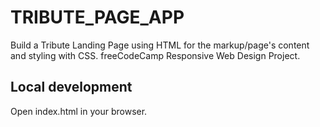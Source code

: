 # TRIBUTE_PAGE_APP

Build a Tribute Landing Page using HTML for the markup/page's content and styling with CSS. freeCodeCamp Responsive Web Design Project.

## Local development

Open index.html in your browser.
